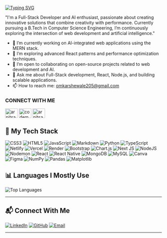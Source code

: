 [![Typing SVG](https://readme-typing-svg.demolab.com?font=Bitcount+Prop+Single&weight=500&size=30&pause=1000&color=FFFFFF&width=435&lines=Hi+%2C+Myself+Omkar👋🏻;an+open+source+contributor🔥;open+for+collaboration😁)](https://git.io/typing-svg)

"I'm a Full-Stack Developer and AI enthusiast, passionate about creating innovative solutions that combine creativity with performance. Currently pursuing a B.Tech in Computer Science Engineering, I’m continuously exploring the intersection of web development and artificial intelligence."

*   🔭 I’m currently working on AI-integrated web applications using the MERN stack.
*   🌱 I’m exploring advanced React patterns and performance optimization techniques.
*   👯 I’m open to collaborating on open-source projects related to web development and AI.
*   💬 Ask me about Full-Stack development, React, Node.js, and building scalable applications.
*   📫 How to reach me: [omkarshewale205@gmail.com](omkarshewale205@gmail.com)

### CONNECT WITH ME

<p align="left">
<a href="https://www.linkedin.com/in/omkar-shewale-oo7/" target="_blank"><img align="center" src="https://raw.githubusercontent.com/rahuldkjain/github-profile-readme-generator/master/src/images/icons/Social/linked-in-alt.svg" alt="arpitsarang" height="30" width="40" /></a>
<a href="https://x.com/_Omkar_shewale_" target="_blank"><img align="center" src="https://raw.githubusercontent.com/rahuldkjain/github-profile-readme-generator/master/src/images/icons/Social/twitter.svg" alt="codemaverick143" height="30" width="40" /></a>
<a href="mailto:omkarshewale205@gmail.com" target="_blank"><img align="center" src="https://raw.githubusercontent.com/rahuldkjain/github-profile-readme-generator/master/src/images/icons/Social/email.svg" alt="arpitsarang" height="30" width="40" /></a>

</p>

## 🚀 My Tech Stack

![CSS3](https://img.shields.io/badge/css3-%231572B6.svg?style=for-the-badge&logo=css3&logoColor=white)  ![HTML5](https://img.shields.io/badge/html5-%23E34F26.svg?style=for-the-badge&logo=html5&logoColor=white) ![JavaScript](https://img.shields.io/badge/javascript-%23323330.svg?style=for-the-badge&logo=javascript&logoColor=%23F7DF1E) ![Markdown](https://img.shields.io/badge/markdown-%23000000.svg?style=for-the-badge&logo=markdown&logoColor=white) ![Python](https://img.shields.io/badge/python-3670A0?style=for-the-badge&logo=python&logoColor=ffdd54) ![TypeScript](https://img.shields.io/badge/typescript-%23007ACC.svg?style=for-the-badge&logo=typescript&logoColor=white)  ![Netlify](https://img.shields.io/badge/netlify-%23000000.svg?style=for-the-badge&logo=netlify&logoColor=#00C7B7) ![Vercel](https://img.shields.io/badge/vercel-%23000000.svg?style=for-the-badge&logo=vercel&logoColor=white) ![Render](https://img.shields.io/badge/Render-%46E3B7.svg?style=for-the-badge&logo=render&logoColor=white) ![Bootstrap](https://img.shields.io/badge/bootstrap-%238511FA.svg?style=for-the-badge&logo=bootstrap&logoColor=white) ![Chart.js](https://img.shields.io/badge/chart.js-F5788D.svg?style=for-the-badge&logo=chart.js&logoColor=white)  ![Next JS](https://img.shields.io/badge/Next-black?style=for-the-badge&logo=next.js&logoColor=white) ![NodeJS](https://img.shields.io/badge/node.js-6DA55F?style=for-the-badge&logo=node.js&logoColor=white) ![Nodemon](https://img.shields.io/badge/NODEMON-%23323330.svg?style=for-the-badge&logo=nodemon&logoColor=%BBDEAD) ![React](https://img.shields.io/badge/react-%2320232a.svg?style=for-the-badge&logo=react&logoColor=%2361DAFB) ![React Native](https://img.shields.io/badge/react_native-%2320232a.svg?style=for-the-badge&logo=react&logoColor=%2361DAFB)  ![MongoDB](https://img.shields.io/badge/MongoDB-%234ea94b.svg?style=for-the-badge&logo=mongodb&logoColor=white) ![MySQL](https://img.shields.io/badge/mysql-4479A1.svg?style=for-the-badge&logo=mysql&logoColor=white)  ![Canva](https://img.shields.io/badge/Canva-%2300C4CC.svg?style=for-the-badge&logo=Canva&logoColor=white) ![Figma](https://img.shields.io/badge/figma-%23F24E1E.svg?style=for-the-badge&logo=figma&logoColor=white) ![NumPy](https://img.shields.io/badge/numpy-%23013243.svg?style=for-the-badge&logo=numpy&logoColor=white) ![Pandas](https://img.shields.io/badge/pandas-%23150458.svg?style=for-the-badge&logo=pandas&logoColor=white) ![Matplotlib](https://img.shields.io/badge/Matplotlib-%23ffffff.svg?style=for-the-badge&logo=Matplotlib&logoColor=black)

## 📊 Languages I Mostly Use

![Top Languages](https://github-readme-stats.vercel.app/api/top-langs/?username=Code-Maverick-007&langs_count=5&hide=Jupyter%20Notebook,C%23,C%2B%2B&theme=tokyonight&layout=compact)

---

## 📬 Connect With Me

[![LinkedIn](https://img.shields.io/badge/LinkedIn-0077B5?style=flat\&logo=linkedin\&logoColor=white)](https://www.linkedin.com/in/omkar-shewale-oo7/)
[![GitHub](https://img.shields.io/badge/GitHub-000000?style=flat\&logo=github\&logoColor=white)](https://github.com/Code-Maverick-007)
[![Email](https://img.shields.io/badge/Email-D14836?style=flat\&logo=gmail\&logoColor=white)](omkarshewale205@gmail.com)

---
